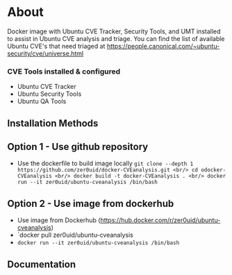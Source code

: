 # About
Docker image with Ubuntu CVE Tracker, Security Tools, and UMT installed to assist in Ubuntu CVE analysis and triage.
You can find the list of available Ubuntu CVE's that need triaged at https://people.canonical.com/~ubuntu-security/cve/universe.html

### CVE Tools installed & configured

* Ubuntu CVE Tracker
* Ubuntu Security Tools
* Ubuntu QA Tools

## Installation Methods
## Option 1 - Use github repository
* Use the dockerfile to build image locally
`git clone --depth 1 https://github.com/zer0uid/docker-CVEanalysis.git <br/>
cd odocker-CVEanalysis <br/>
docker build -t docker-CVEanalysis . <br/>
docker run --it zer0uid/ubuntu-cveanalysis /bin/bash`

## Option 2 - Use image from dockerhub
* Use image from Dockerhub (https://hub.docker.com/r/zer0uid/ubuntu-cveanalysis)
* `docker pull zer0uid/ubuntu-cveanalysis
* `docker run --it zer0uid/ubuntu-cveanalysis /bin/bash`

## Documentation
